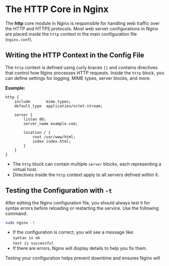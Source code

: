 # The HTTP Core in Nginx

The **http** core module in Nginx is responsible for handling web traffic over the HTTP and HTTPS protocols. Most web server configurations in Nginx are placed inside the `http` context in the main configuration file (`nginx.conf`).

## Writing the HTTP Context in the Config File

The `http` context is defined using curly braces `{}` and contains directives that control how Nginx processes HTTP requests. Inside the `http` block, you can define settings for logging, MIME types, server blocks, and more.

**Example:**
```nginx
http {
    include       mime.types;
    default_type  application/octet-stream;

    server {
        listen 80;
        server_name example.com;

        location / {
            root /var/www/html;
            index index.html;
        }
    }
}
```

- The `http` block can contain multiple `server` blocks, each representing a virtual host.
- Directives inside the `http` context apply to all servers defined within it.

## Testing the Configuration with `-t`

After editing the Nginx configuration file, you should always test it for syntax errors before reloading or restarting the service. Use the following command:

```bash
sudo nginx -t
```

- If the configuration is correct, you will see a message like:  
  `syntax is ok`  
  `test is successful`
- If there are errors, Nginx will display details to help you fix them.

Testing your configuration helps prevent downtime and ensures Nginx will